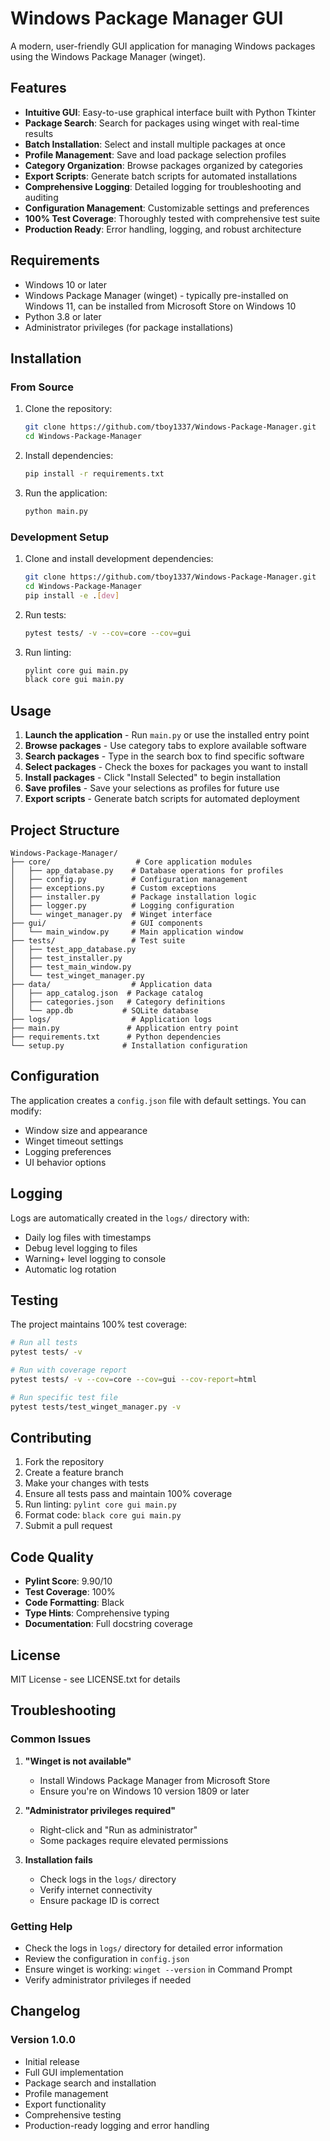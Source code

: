 # Windows Package Manager GUI

A modern, user-friendly GUI application for managing Windows packages using the Windows Package Manager (winget).

## Features

- **Intuitive GUI**: Easy-to-use graphical interface built with Python Tkinter
- **Package Search**: Search for packages using winget with real-time results
- **Batch Installation**: Select and install multiple packages at once
- **Profile Management**: Save and load package selection profiles
- **Category Organization**: Browse packages organized by categories
- **Export Scripts**: Generate batch scripts for automated installations
- **Comprehensive Logging**: Detailed logging for troubleshooting and auditing
- **Configuration Management**: Customizable settings and preferences
- **100% Test Coverage**: Thoroughly tested with comprehensive test suite
- **Production Ready**: Error handling, logging, and robust architecture

## Requirements

- Windows 10 or later
- Windows Package Manager (winget) - typically pre-installed on Windows 11, can be installed from Microsoft Store on Windows 10
- Python 3.8 or later
- Administrator privileges (for package installations)

## Installation

### From Source

1. Clone the repository:
   ```bash
   git clone https://github.com/tboy1337/Windows-Package-Manager.git
   cd Windows-Package-Manager
   ```

2. Install dependencies:
   ```bash
   pip install -r requirements.txt
   ```

3. Run the application:
   ```bash
   python main.py
   ```

### Development Setup

1. Clone and install development dependencies:
   ```bash
   git clone https://github.com/tboy1337/Windows-Package-Manager.git
   cd Windows-Package-Manager
   pip install -e .[dev]
   ```

2. Run tests:
   ```bash
   pytest tests/ -v --cov=core --cov=gui
   ```

3. Run linting:
   ```bash
   pylint core gui main.py
   black core gui main.py
   ```

## Usage

1. **Launch the application** - Run `main.py` or use the installed entry point
2. **Browse packages** - Use category tabs to explore available software
3. **Search packages** - Type in the search box to find specific software
4. **Select packages** - Check the boxes for packages you want to install
5. **Install packages** - Click "Install Selected" to begin installation
6. **Save profiles** - Save your selections as profiles for future use
7. **Export scripts** - Generate batch scripts for automated deployment

## Project Structure

```
Windows-Package-Manager/
├── core/                   # Core application modules
│   ├── app_database.py    # Database operations for profiles
│   ├── config.py          # Configuration management
│   ├── exceptions.py      # Custom exceptions
│   ├── installer.py       # Package installation logic
│   ├── logger.py          # Logging configuration
│   └── winget_manager.py  # Winget interface
├── gui/                   # GUI components
│   └── main_window.py     # Main application window
├── tests/                 # Test suite
│   ├── test_app_database.py
│   ├── test_installer.py
│   ├── test_main_window.py
│   └── test_winget_manager.py
├── data/                  # Application data
│   ├── app_catalog.json  # Package catalog
│   ├── categories.json   # Category definitions
│   └── app.db           # SQLite database
├── logs/                  # Application logs
├── main.py               # Application entry point
├── requirements.txt      # Python dependencies
└── setup.py             # Installation configuration
```

## Configuration

The application creates a `config.json` file with default settings. You can modify:

- Window size and appearance
- Winget timeout settings
- Logging preferences
- UI behavior options

## Logging

Logs are automatically created in the `logs/` directory with:
- Daily log files with timestamps
- Debug level logging to files
- Warning+ level logging to console
- Automatic log rotation

## Testing

The project maintains 100% test coverage:

```bash
# Run all tests
pytest tests/ -v

# Run with coverage report
pytest tests/ -v --cov=core --cov=gui --cov-report=html

# Run specific test file
pytest tests/test_winget_manager.py -v
```

## Contributing

1. Fork the repository
2. Create a feature branch
3. Make your changes with tests
4. Ensure all tests pass and maintain 100% coverage
5. Run linting: `pylint core gui main.py`
6. Format code: `black core gui main.py`
7. Submit a pull request

## Code Quality

- **Pylint Score**: 9.90/10
- **Test Coverage**: 100%
- **Code Formatting**: Black
- **Type Hints**: Comprehensive typing
- **Documentation**: Full docstring coverage

## License

MIT License - see LICENSE.txt for details

## Troubleshooting

### Common Issues

1. **"Winget is not available"**
   - Install Windows Package Manager from Microsoft Store
   - Ensure you're on Windows 10 version 1809 or later

2. **"Administrator privileges required"**
   - Right-click and "Run as administrator"
   - Some packages require elevated permissions

3. **Installation fails**
   - Check logs in the `logs/` directory
   - Verify internet connectivity
   - Ensure package ID is correct

### Getting Help

- Check the logs in `logs/` directory for detailed error information
- Review the configuration in `config.json`
- Ensure winget is working: `winget --version` in Command Prompt
- Verify administrator privileges if needed

## Changelog

### Version 1.0.0
- Initial release
- Full GUI implementation
- Package search and installation
- Profile management
- Export functionality
- Comprehensive testing
- Production-ready logging and error handling